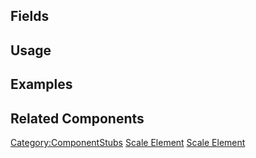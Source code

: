 <languages></languages> <translate>

## Fields

## Usage

## Examples

## Related Components

</translate>

[Category:ComponentStubs](Category:ComponentStubs "wikilink") [Scale
Element](Category:Components{{#translation:}} "wikilink") [Scale
Element](Category:Components:Transform:Interaction{{#translation:}} "wikilink")